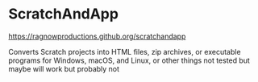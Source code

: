 # ScratchAndApp

https://ragnowproductions.github.org/scratchandapp

Converts Scratch projects into HTML files, zip archives, or executable programs for Windows, macOS, and Linux, or other things not tested but maybe will work but probably not
